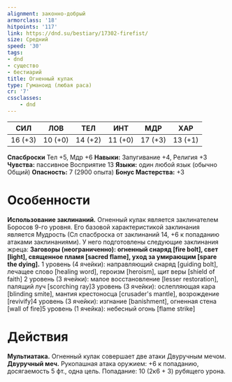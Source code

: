 ```yaml
---
alignment: законно-добрый
armorclass: '18'
hitpoints: '117'
link: https://dnd.su/bestiary/17302-firefist/
size: Средний
speed: '30'
tags:
- dnd
- существо
- бестиарий
title: Огненный кулак
type: Гуманоид (любая раса)
cr: '7'
cssclasses:
    - dnd
---
```



| СИЛ | ЛОВ | ТЕЛ | ИНТ | МДР | ХАР |
|---|---|---|---|---|---|
| 16 (+3) | 10 (+0) | 14 (+2) | 11 (+0) | 17 (+3) | 13 (+1) |
**Спасброски** Тел +5, Мдр +6
**Навыки:** Запугивание +4, Религия +3
**Чувства:** пассивное Восприятие 13
**Языки:** один любой язык (обычно Общий)
**Опасность:** 7 (2900 опыта)
**Бонус Мастерства:** +3


# Особенности
**Использование заклинаний.** Огненный кулак является заклинателем Боросов 9-го уровня. Его базовой характеристикой заклинания является Мудрость (Сл спасброска от заклинаний 14, +6 к попаданию атаками заклинаниями). У него подготовлены следующие заклинания жреца:
**Заговоры (неограниченно): огненный снаряд [fire bolt], свет [light], священное пламя [sacred flame], уход за умирающим [spare the dying].** 1 уровень (4 ячейки): направляющий снаряд [guiding bolt], лечащее слово [healing word], героизм [heroism], щит веры [shield of faith]
2 уровень (3 ячейки): малое восстановление [lesser restoration], палящий луч [scorching ray]3 уровень (3 ячейки): ослепляющая кара [blinding smite], мантия крестоносца [crusader's mantle], возрождение [revivify]4 уровень (3 ячейки): изгнание [banishment], огненная стена [wall of fire]5 уровень (1 ячейка): небесный огонь [flame strike]


# Действия
**Мультиатака.** Огненный кулак совершает две атаки Двуручным мечом.
**Двуручный меч.** Рукопашная атака оружием: +6 к попаданию, досягаемость 5 фт., одна цель. Попадание: 10 (2к6 + 3) рубящего урона.